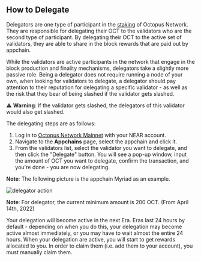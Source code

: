 ## How to Delegate

Delegators are one type of participant in the [staking]((../general/octopus-staking.md)) of Octopus Network. They are responsible for delegating their OCT to the validators who are the second type of participant. By delegating their OCT to the active set of validators, they are able to share in the block rewards that are paid out by appchain.

While the validators are active participants in the network that engage in the block production and finality mechanisms, delegators take a slightly more passive role. Being a delegator does not require running a node of your own, when looking for validators to delegate, a delegator should pay attention to their reputation for delegating a specific validator - as well as the risk that they bear of being slashed if the validator gets slashed.

:warning: **Warning**: If the validator gets slashed, the delegators of this validator would also get slashed.

The delegating steps are as follows:

1. Log in to [Octopus Network Mainnet](https://mainnet.oct.network) with your NEAR account.
2. Navigate to the **Appchains** page, select the appchain and click it.
3. From the validators list, select the validator you want to delegate, and then click the "Delegate" button. You will see a pop-up window, input the amount of OCT you want to delegate, confirm the transaction, and you're done - you are now delegating.

**Note**: The following picture is the appchain Myriad as an example.

![delegator action](../images/maintain/delegator_action.jpg)

**Note**: For delegator, the current minimum amount is 200 OCT. (From April 14th, 2022)

Your delegation will become active in the next Era. Eras last 24 hours by default - depending on when you do this, your delegation may become active almost immediately, or you may have to wait almost the entire 24 hours. When your delegation are active, you will start to get rewards allocated to you. In order to claim them (i.e. add them to your account), you must manually claim them.
